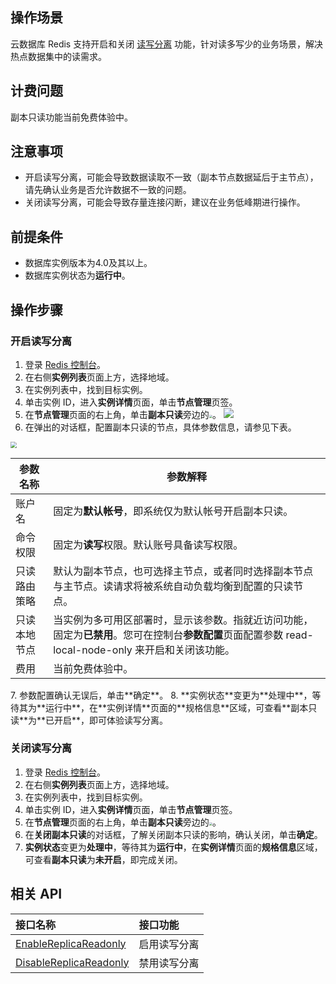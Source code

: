 ## 操作场景

云数据库 Redis 支持开启和关闭 [读写分离](https://cloud.tencent.com/document/product/239/38392) 功能，针对读多写少的业务场景，解决热点数据集中的读需求。

## 计费问题

副本只读功能当前免费体验中。

## 注意事项

- 开启读写分离，可能会导致数据读取不一致（副本节点数据延后于主节点），请先确认业务是否允许数据不一致的问题。
- 关闭读写分离，可能会导致存量连接闪断，建议在业务低峰期进行操作。

## 前提条件

- 数据库实例版本为4.0及其以上。
- 数据库实例状态为**运行中**。

## 操作步骤
### 开启读写分离
1. 登录 [Redis 控制台](https://console.cloud.tencent.com/redis)。
2. 在右侧**实例列表**页面上方，选择地域。
3. 在实例列表中，找到目标实例。
4. 单击实例 ID，进入**实例详情**页面，单击**节点管理**页签。
5. 在**节点管理**页面的右上角，单击**副本只读**旁边的<img src="https://qcloudimg.tencent-cloud.cn/raw/3ce8bb2870c4ab539b9b721a6e8b0032.png" style="zoom: 33%;" />。
![](https://main.qcloudimg.com/raw/1279f66d5c90c023c1246f63468d3a61.png)
6. 在弹出的对话框，配置副本只读的节点，具体参数信息，请参见下表。
<img src="https://qcloudimg.tencent-cloud.cn/raw/92d1ee25d724b0a7e82c2adca71d19c0.png" style="zoom: 60%;" />
<table>
<thead><tr><th>参数名称</th><th>参数解释</th></tr></thead>
<tbody><tr>
<td>账户名</td>
<td>固定为<strong>默认帐号</strong>，即系统仅为默认帐号开启副本只读。</td></tr>
<tr>
<td>命令权限</td>
<td>固定为<strong>读写</strong>权限。默认账号具备读写权限。</td></tr>
<tr>
<td>只读路由策略</td>
<td>默认为副本节点，也可选择主节点，或者同时选择副本节点与主节点。读请求将被系统自动负载均衡到配置的只读节点。</td></tr>
<tr>
<td>只读本地节点</td>
<td>当实例为多可用区部署时，显示该参数。指就近访问功能，固定为<strong>已禁用</strong>。您可在控制台<strong>参数配置</strong>页面配置参数 read-local-node-only 来开启和关闭该功能。</td></tr>
<tr>
<td>费用</td>
<td>当前免费体验中。</td></tr>
</tbody></table>
7. 参数配置确认无误后，单击**确定**。
8. **实例状态**变更为**处理中**，等待其为**运行中**，在**实例详情**页面的**规格信息**区域，可查看**副本只读**为**已开启**，即可体验读写分离。

### 关闭读写分离

1. 登录 [Redis 控制台](https://console.cloud.tencent.com/redis)。
2. 在右侧**实例列表**页面上方，选择地域。
3. 在实例列表中，找到目标实例。
4. 单击实例 ID，进入**实例详情**页面，单击**节点管理**页签。
5. 在**节点管理**页面的右上角，单击**副本只读**旁边的<img src="https://qcloudimg.tencent-cloud.cn/raw/1d39ae259604af20416d8f35ff0ae0a6.png" style="zoom:33%;" />。
6. 在**关闭副本只读**的对话框，了解关闭副本只读的影响，确认关闭，单击**确定**。
7. **实例状态**变更为**处理中**，等待其为**运行中**，在**实例详情**页面的**规格信息**区域，可查看**副本只读**为**未开启**，即完成关闭。

## 相关 API

| 接口名称                                                     | 接口功能     |
| :----------------------------------------------------------- | :----------- |
| [EnableReplicaReadonly](https://cloud.tencent.com/document/product/239/34437) | 启用读写分离 |
| [DisableReplicaReadonly](https://cloud.tencent.com/document/product/239/34438) | 禁用读写分离 |

